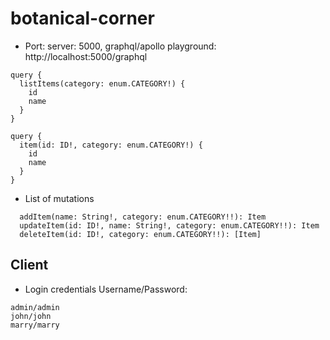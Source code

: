 # botanical-corner

- Port: server: 5000, graphql/apollo playground: http://localhost:5000/graphql
```
query {
  listItems(category: enum.CATEGORY!) {
    id
    name
  }
}
```
```
query {
  item(id: ID!, category: enum.CATEGORY!) {
    id
    name
  }
}
```
- List of mutations
```
  addItem(name: String!, category: enum.CATEGORY!!): Item
  updateItem(id: ID!, name: String!, category: enum.CATEGORY!!): Item
  deleteItem(id: ID!, category: enum.CATEGORY!!): [Item]
```

## Client
- Login credentials Username/Password:
````
admin/admin
john/john
marry/marry
````

